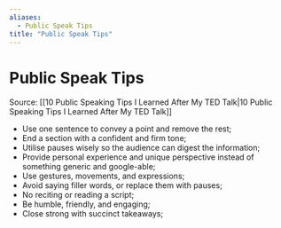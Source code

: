 ```yaml
---
aliases:
  - Public Speak Tips
title: "Public Speak Tips"
---
```


# Public Speak Tips

Source: [[10 Public Speaking Tips I Learned After My TED Talk|10 Public Speaking Tips I Learned After My TED Talk]]

- Use one sentence to convey a point and remove the rest;
- End a section with a confident and firm tone;
- Utilise pauses wisely so the audience can digest the information;
- Provide personal experience and unique perspective instead of something generic and google-able;
- Use gestures, movements, and expressions;
- Avoid saying filler words, or replace them with pauses;
- No reciting or reading a script;
- Be humble, friendly, and engaging;
- Close strong with succinct takeaways;